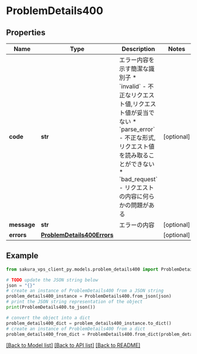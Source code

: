 # ProblemDetails400


## Properties

Name | Type | Description | Notes
------------ | ------------- | ------------- | -------------
**code** | **str** | エラー内容を示す簡潔な識別子 * &#x60;invalid&#x60; - 不正なリクエスト値,リクエスト値が妥当でない * &#x60;parse_error&#x60; - 不正な形式,リクエスト値を読み取ることができない * &#x60;bad_request&#x60; - リクエストの内容に何らかの問題がある | [optional] 
**message** | **str** | エラーの内容 | [optional] 
**errors** | [**ProblemDetails400Errors**](ProblemDetails400Errors.md) |  | [optional] 

## Example

```python
from sakura_vps_client_py.models.problem_details400 import ProblemDetails400

# TODO update the JSON string below
json = "{}"
# create an instance of ProblemDetails400 from a JSON string
problem_details400_instance = ProblemDetails400.from_json(json)
# print the JSON string representation of the object
print(ProblemDetails400.to_json())

# convert the object into a dict
problem_details400_dict = problem_details400_instance.to_dict()
# create an instance of ProblemDetails400 from a dict
problem_details400_from_dict = ProblemDetails400.from_dict(problem_details400_dict)
```
[[Back to Model list]](../README.md#documentation-for-models) [[Back to API list]](../README.md#documentation-for-api-endpoints) [[Back to README]](../README.md)


